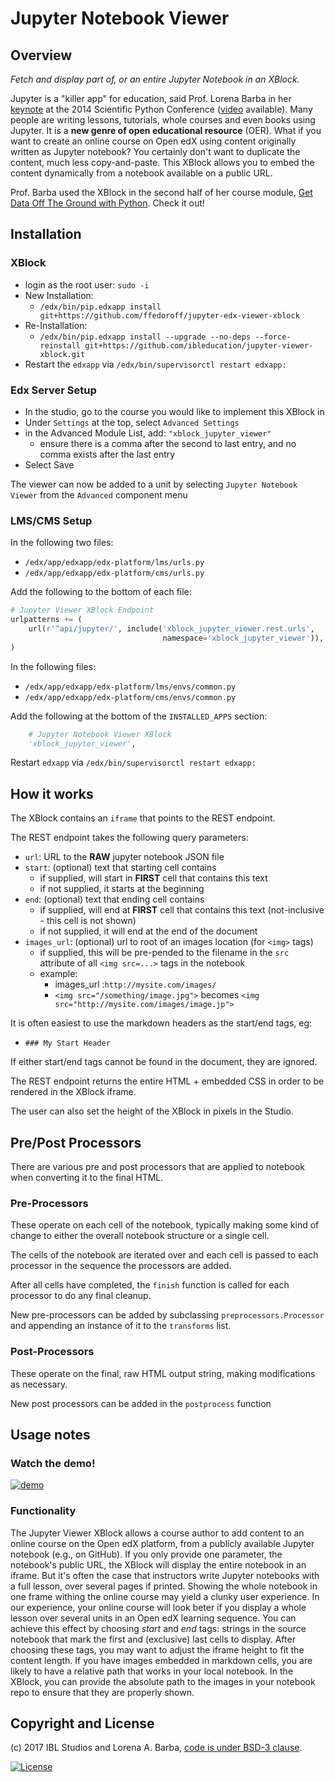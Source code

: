# Jupyter Notebook Viewer

## Overview
_Fetch and display part of, or an entire Jupyter Notebook in an XBlock._

Jupyter is a "killer app" for education, said Prof. Lorena Barba in her [keynote](http://lorenabarba.com/gallery/prof-barba-gave-keynote-at-scipy-2014/) at the 2014 Scientific Python Conference ([video](https://youtu.be/TWxwKDT88GU?t=9m24s) available).
Many people are writing lessons, tutorials, whole courses and even books using Jupyter.
It is a **new genre of open educational resource** (OER).
What if you want to create an online course on Open edX using content originally written as Jupyter notebook?
You certainly don't want to duplicate the content, much less copy-and-paste.
This XBlock allows you to embed the content dynamically from a notebook available on a public URL.

Prof. Barba used the XBlock in the second half of her course module, [Get Data Off The Ground with Python](https://openedx.seas.gwu.edu/courses/course-v1:GW+EngComp1+2018/about).
Check it out!


## Installation
### XBlock
* login as the root user: `sudo -i`
* New Installation:
    * `/edx/bin/pip.edxapp install git+https://github.com/ffedoroff/jupyter-edx-viewer-xblock`
* Re-Installation:
    * `/edx/bin/pip.edxapp install --upgrade --no-deps --force-reinstall git+https://github.com/ibleducation/jupyter-viewer-xblock.git`
* Restart the `edxapp` via `/edx/bin/supervisorctl restart edxapp:`

### Edx Server Setup
* In the studio, go to the course you would like to implement this XBlock in
* Under `Settings` at the top, select `Advanced Settings`
* in the Advanced Module List, add: `"xblock_jupyter_viewer"`
    * ensure there is a comma after the second to last entry, and no comma exists after the last entry
* Select Save

The viewer can now be added to a unit by selecting `Jupyter Notebook Viewer` from the `Advanced` component menu

### LMS/CMS Setup
In the following two files:
* `/edx/app/edxapp/edx-platform/lms/urls.py` 
* `/edx/app/edxapp/edx-platform/cms/urls.py` 

Add the following to the bottom of each file:
```python
# Jupyter Viewer XBlock Endpoint
urlpatterns += (
    url(r'^api/jupyter/', include('xblock_jupyter_viewer.rest.urls', 
                                  namespace='xblock_jupyter_viewer')),
)
```

In the following files:
* `/edx/app/edxapp/edx-platform/lms/envs/common.py` 
* `/edx/app/edxapp/edx-platform/cms/envs/common.py` 

Add the following at the bottom of the `INSTALLED_APPS` section:
```python
    # Jupyter Notebook Viewer XBlock
    'xblock_jupyter_viewer',
```

Restart `edxapp` via `/edx/bin/supervisorctl restart edxapp:`

## How it works
The XBlock contains an `iframe` that points to the REST endpoint.

The REST endpoint takes the following query parameters:
* `url`: URL to the **RAW** jupyter notebook JSON file
* `start`: (optional) text that starting cell contains
    * if supplied, will start in **FIRST** cell that contains this text
    * if not supplied, it starts at the beginning
* `end`: (optional) text that ending cell contains
    * if supplied, will end at **FIRST** cell that contains this text (not-inclusive - this cell is not shown) 
    * if not supplied, it will end at the end of the document
* `images_url`: (optional) url to root of an images location (for `<img>` tags)
    * if supplied, this will be pre-pended to the filename in the `src` attribute of all `<img src=...>` tags in the notebook
    * example: 
        * images_url :`http://mysite.com/images/`
        * `<img src="/something/image.jpg">` becomes `<img src="http://mysite.com/images/image.jp">`

It is often easiest to use the markdown headers as the start/end tags, eg:
* `### My Start Header`

If either start/end tags cannot be found in the document, they are ignored.

The REST endpoint returns the entire HTML + embedded CSS in order to be rendered in the XBlock iframe.

The user can also set the height of the XBlock in pixels in the Studio.

## Pre/Post Processors
There are various pre and post processors that are applied to notebook when converting it to the final HTML.

### Pre-Processors
These operate on each cell of the notebook, typically making some kind of change to either the overall notebook structure or a single cell.

The cells of the notebook are iterated over and each cell is passed to each processor in the sequence the processors are added. 

After all cells have completed, the `finish` function is called for each processor to do any final cleanup.

New pre-processors can be added by subclassing `preprocessors.Processor` and appending an instance of it to the `transforms` list.

### Post-Processors
These operate on the final, raw HTML output string, making modifications as necessary. 

New post processors can be added in the `postprocess` function

## Usage notes

### Watch the demo!

[![demo](https://github.com/ibleducation/jupyter-viewer-xblock/blob/master/demo-thumbnail.png)](http://www.youtube.com/watch?v=K8jhWgQnxvI)

### Functionality

The Jupyter Viewer XBlock allows a course author to add content to an online course on the Open edX platform, from a publicly available Jupyter notebook (e.g., on GitHub).
If you only provide one parameter, the notebook's public URL, the XBlock will display the entire notebook in an iframe.
But it's often the case that instructors write Jupyter notebooks with a full lesson, over several pages if printed.
Showing the whole notebook in one frame withing the online course may yield a clunky user experience.
In our experience, your online course will look beter if you display a whole lesson over several units in an Open edX learning sequence.
You can achieve this effect by choosing _start_ and _end_ tags: strings in the source notebook that mark the first and (exclusive) last cells to display.
After choosing these tags, you may want to adjust the iframe height to fit the content length.
If you have images embedded in markdown cells, you are likely to have a relative path that works in your local notebook.
In the XBlock, you can provide the absolute path to the images in your notebook repo to ensure that they are properly shown.

## Copyright and License

(c) 2017 IBL Studios and Lorena A. Barba, [code is under BSD-3 clause](https://github.com/engineersCode/EngComp/blob/master/LICENSE). 

[![License](https://img.shields.io/badge/License-BSD%203--Clause-blue.svg)](https://opensource.org/licenses/BSD-3-Clause)

